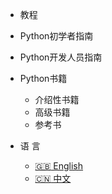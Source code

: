 - 教程
- Python初学者指南
- Python开发人员指南 
- Python书籍  
  - 介绍性书籍
  - 高级书籍
  - 参考书

- 语 言    
  - [:uk: English](/)
  - [:cn: 中文](/)
  

